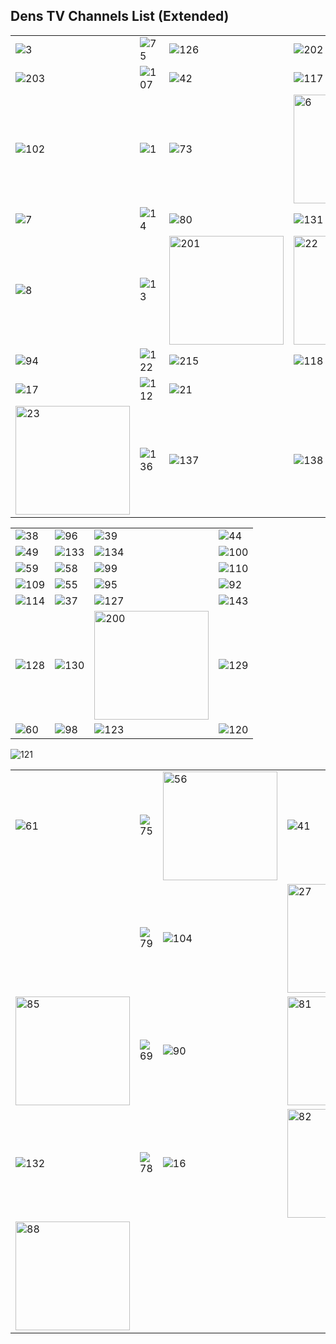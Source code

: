 ## Dens TV Channels List (Extended)
| | | | |
-- | -- | -- | -- |
![3](https://github.com/user-attachments/assets/1e22cec5-d55c-4b65-b81b-31bf61b31a24)|![75](https://github.com/user-attachments/assets/128730bf-5216-4bce-83c0-9e39790f2323)|![126](https://github.com/user-attachments/assets/dce0be66-8eac-43c9-8349-c77240d394ee)|![202](https://github.com/user-attachments/assets/c1f9eb4d-51b5-4749-b034-5f06046f75dd)
![203](https://github.com/user-attachments/assets/88fe2120-baed-4d8a-a491-46010cbbd4b6)|![107](https://github.com/user-attachments/assets/ae9c0a83-5ff7-4454-a8a4-bbd337939c27)|![42](https://github.com/user-attachments/assets/9a4cf684-db28-40ed-b988-d367f26cb66c)|![117](https://github.com/user-attachments/assets/19581afc-1f1e-4273-9d14-fe80cb9dea01)
![102](https://github.com/user-attachments/assets/d9bc9903-b1b0-4c94-a435-15ad0dab0406)|![1](https://github.com/user-attachments/assets/600662ee-8145-4731-9642-89bc4bd8dc35)|![73](https://github.com/user-attachments/assets/592be2ae-ea34-48d9-86ed-625a53daa312)|<img width="183" height="174" alt="6" src="https://github.com/user-attachments/assets/9043c46a-8bbc-4aab-b23b-7e041bc4f81d" />
![7](https://github.com/user-attachments/assets/71b001b4-d444-4655-a1b7-0783bea2feff)|![14](https://github.com/user-attachments/assets/256b56ac-c8b9-478e-93e4-84fae04dfc35)|![80](https://github.com/user-attachments/assets/2d1d85da-b895-449d-a573-3edd141bc813)|![131](https://github.com/user-attachments/assets/657fadc1-eb19-4cd9-9eba-8a7201ef5acc)
![8](https://github.com/user-attachments/assets/31bbf2ae-2af9-4f48-b8b9-cab45a847c3c)|![13](https://github.com/user-attachments/assets/fcefc8eb-8f39-4c9c-a35b-a45c792fa52c)|<img width="183" height="174" alt="201" src="https://github.com/user-attachments/assets/4f2220b1-c522-47b0-b921-dd25ba3104a1" />|<img width="183" height="174" alt="22" src="https://github.com/user-attachments/assets/18d22e76-10b3-4533-9f3d-571f803a6328" />
![94](https://github.com/user-attachments/assets/8c860c39-63b8-4bbe-bbdd-fc93c2426cb3)|![122](https://github.com/user-attachments/assets/d5a15479-7d0d-45ab-938f-56c3dbf091e2)|![215](https://github.com/user-attachments/assets/96dd1b99-439c-46a4-ba76-551706a689aa)|![118](https://github.com/user-attachments/assets/9cc21d1e-44bf-47a4-91f7-47aafebec864)
![17](https://github.com/user-attachments/assets/42c5cf63-9dfe-470d-ba50-6243c699ae76)|![112](https://github.com/user-attachments/assets/36dad2fc-be23-4306-b202-9600a587f293)|![21](https://github.com/user-attachments/assets/8f00b9e7-9a42-42fc-871e-67b42f09f784)
<img width="183" height="174" alt="23" src="https://github.com/user-attachments/assets/f298c0c2-b8f7-45cc-8ac1-daab08c9ca28" />|![136](https://github.com/user-attachments/assets/de491eb9-64e1-42ce-97a5-f64f7845184b)|![137](https://github.com/user-attachments/assets/59329dbc-66eb-47bd-8d66-662817931c3b)|![138](https://github.com/user-attachments/assets/6d07f784-c1ca-49df-ae61-023719adf1f5)

| | | | |
-- | -- | -- | --
![38](https://github.com/user-attachments/assets/58d1ebd3-bd27-4a66-a035-9c51b5d0dc04)|![96](https://github.com/user-attachments/assets/8ab4b603-50c2-44bb-ba91-dd0a30bc64cc)|![39](https://github.com/user-attachments/assets/50d45403-b674-4e1f-95d8-e8f8e8b085ab)|![44](https://github.com/user-attachments/assets/f12015ac-8a25-4ff3-83e9-6a1944423fcb)
![49](https://github.com/user-attachments/assets/91b854c7-285f-45f2-9d33-2f5d190fef75)|![133](https://github.com/user-attachments/assets/46ba8735-5cb2-4813-8262-2318c736e395)|![134](https://github.com/user-attachments/assets/b4de5dda-58d5-4e20-83e1-a8a58a76f198)|![100](https://github.com/user-attachments/assets/c032029b-bec3-4714-baf2-e8acf9501536)
![59](https://github.com/user-attachments/assets/08c0b94d-87f5-4f53-becb-0e01bf5e78cf)|![58](https://github.com/user-attachments/assets/09812767-4358-4d7b-b931-ad829d7e3ca5)|![99](https://github.com/user-attachments/assets/babcb206-aad4-4f3c-811d-5b055ef92540)|![110](https://github.com/user-attachments/assets/c1d26fe8-3188-479f-a889-41c976d5477e)
![109](https://github.com/user-attachments/assets/fc3f4fa4-54ba-463c-a177-c8a2cbba46f3)|![55](https://github.com/user-attachments/assets/382293cc-ab4f-405c-a118-4c4aa333434a)|![95](https://github.com/user-attachments/assets/245e855e-4bc9-4bf4-b028-725edf723608)|![92](https://github.com/user-attachments/assets/34822f97-54a5-475b-a3c1-601188a57296)
![114](https://github.com/user-attachments/assets/9204f619-e3fb-4d23-a564-895ea2d49a4f)|![37](https://github.com/user-attachments/assets/06feee24-5e4c-4ce2-b940-98d047880cb8)|![127](https://github.com/user-attachments/assets/83fc8bb7-bf61-4359-bc08-86e96a487c8f)|![143](https://github.com/user-attachments/assets/4977a261-99c3-4758-872f-0fb5ad95e7ec)
![128](https://github.com/user-attachments/assets/76fc188a-7974-486d-9b40-92b89d499cee)|![130](https://github.com/user-attachments/assets/44ca95ce-ee94-4442-ab37-8a105e01c4ae)|<img width="183" height="174" alt="200" src="https://github.com/user-attachments/assets/5498fc9e-9c79-488f-bb8c-882bb02e56f7" />|![129](https://github.com/user-attachments/assets/2e00b645-d1ed-4deb-aad5-8f598c31de1c)
![60](https://github.com/user-attachments/assets/3b017f6a-6fc6-4d3f-9fcf-f1fb6c1a503f)|![98](https://github.com/user-attachments/assets/2a08833f-6234-43b6-b1ac-205c153fc54b)|![123](https://github.com/user-attachments/assets/74ac9586-3fa4-4f5b-96fb-43b2dbb46214)|![120](https://github.com/user-attachments/assets/ca68d5ef-eac2-4f86-ba8e-c68226928e6f)
![121](https://github.com/user-attachments/assets/ac166c8e-9456-4ed9-8237-cf4632b3b797)

| | | | |
-- | -- | -- | --
![61](https://github.com/user-attachments/assets/e84a3ed2-01d9-44ff-ac4c-9bd163ab2bbf)|![75](https://github.com/user-attachments/assets/2f85d81b-bb45-4c6a-9cfe-d1aa7a12e058)|<img width="183" height="174" alt="56" src="https://github.com/user-attachments/assets/2da02c39-3313-470b-b780-7267b46791d4" />|![41](https://github.com/user-attachments/assets/93b63ead-5f17-4e4d-a393-152469341ff2)
||![79](https://github.com/user-attachments/assets/e1a26d32-578d-475a-aa26-e2a88f398344)|![104](https://github.com/user-attachments/assets/1d82e0a3-4b4d-4d1f-bf60-62ae9abfb04b)|<img width="183" height="174" alt="27" src="https://github.com/user-attachments/assets/85e32cad-e4e3-4f7c-be56-3d0d8a51b065" />
<img width="183" height="174" alt="85" src="https://github.com/user-attachments/assets/bd4b9725-8b0f-4286-a7bd-778a3bb48e62" />|![69](https://github.com/user-attachments/assets/5e10d6e7-54ec-40a6-989e-24913d3f27f1)|![90](https://github.com/user-attachments/assets/a0008187-a814-47a7-83f7-c5d8d6a465cb)|<img width="183" height="174" alt="81" src="https://github.com/user-attachments/assets/c0374299-1f38-4b4b-aa21-ec20e05103d8" />
![132](https://github.com/user-attachments/assets/99dfc0a1-4b81-4e30-89d8-7c9cd7282162)|![78](https://github.com/user-attachments/assets/0a95e381-c5a8-4737-bbe3-a97fe30380d9)|![16](https://github.com/user-attachments/assets/333e9541-f3e7-475d-8801-b5d25e86e42d)|<img width="183" height="174" alt="82" src="https://github.com/user-attachments/assets/47b5347a-e56a-4a5e-b641-ea0b8bd801e0" />
<img width="183" height="174" alt="88" src="https://github.com/user-attachments/assets/61a8084b-c228-4a92-8668-16d22e28c72d" />|
